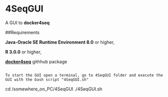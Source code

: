 # 4SeqGUI
A GUI to **docker4seq**

##Requirements

**Java-Oracle SE Runtime Environment 8.0** or higher,

**R 3.0.0** or higher, 

[**docker4seq**](https://github.com/kendomaniac/docker4seq) githhub package



```

To start the GUI open a terminal, go to 4SeqGUI folder and execute the GUI with the bash script "4SeqGUI.sh"

```
cd /somewhere_on_PC/4SeqGUI
./4SeqGUI.sh
```
 



